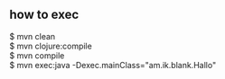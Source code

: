 ## how to exec

$ mvn clean  
$ mvn clojure:compile  
$ mvn compile  
$ mvn exec:java -Dexec.mainClass="am.ik.blank.Hallo"


